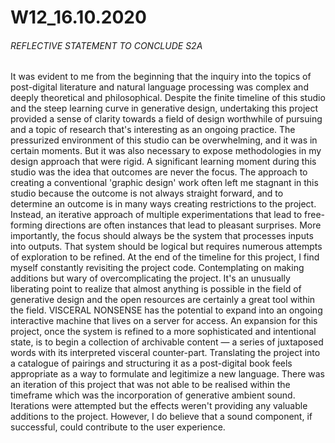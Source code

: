 # W12_16.10.2020

###### REFLECTIVE STATEMENT TO CONCLUDE S2A

It was evident to me from the beginning that the inquiry into the topics of post-digital literature and natural language processing was complex and deeply theoretical and philosophical. Despite the finite timeline of this studio and the steep learning curve in generative design, undertaking this project provided a sense of clarity towards a field of design worthwhile of pursuing and a topic of research that's interesting as an ongoing practice. The pressurized environment of this studio can be overwhelming, and it was in certain moments. But it was also necessary to expose methodologies in my design approach that were rigid.
A significant learning moment during this studio was the idea that outcomes are never the focus. The approach to creating a conventional 'graphic design' work often left me stagnant in this studio because the outcome is not always straight forward, and to determine an outcome is in many ways creating restrictions to the project. Instead, an iterative approach of multiple experimentations that lead to free-forming directions are often instances that lead to pleasant surprises. More importantly, the focus should always be the system that processes inputs into outputs. That system should be logical but requires numerous attempts of exploration to be refined.
At the end of the timeline for this project, I find myself constantly revisiting the project code. Contemplating on making additions but wary of overcomplicating the project. It's an unusually liberating point to realize that almost anything is possible in the field of generative design and the open resources are certainly a great tool within the field.
VISCERAL NONSENSE has the potential to expand into an ongoing interactive machine that lives on a server for access. An expansion for this project, once the system is refined to a more sophisticated and intentional state, is to begin a collection of archivable content — a series of juxtaposed words with its interpreted visceral counter-part. Translating the project into a catalogue of pairings and structuring it as a post-digital book feels appropriate as a way to formulate and legitimize a new language.
There was an iteration of this project that was not able to be realised within the timeframe which was the incorporation of generative ambient sound. Iterations were attempted but the effects weren't providing any valuable additions to the project. However, I do believe that a sound component, if successful, could contribute to the user experience.
